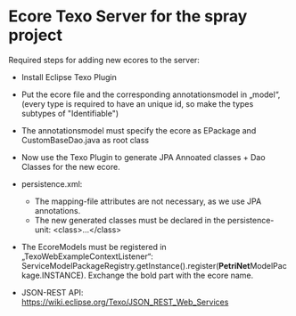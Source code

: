 Ecore Texo Server for the spray project
====================================================

Required steps for adding new ecores to the server:

- Install Eclipse Texo Plugin

- Put the ecore file and the corresponding annotationsmodel in „model“, (every type is required to have an unique id, so make the types subtypes of "Identifiable")

- The annotationsmodel must specify the ecore as EPackage and CustomBaseDao.java as root class

- Now use the Texo Plugin to generate JPA Annoated classes + Dao Classes for the new ecore.
    
- persistence.xml: 
    - The mapping-file attributes are not necessary, as we use JPA annotations.   
    - The new generated classes must be declared in the persistence-unit: \<class\>…\</class\>
    
- The EcoreModels must be registered in „TexoWebExampleContextListener“: ServiceModelPackageRegistry.getInstance().register(<b>PetriNet</b>ModelPackage.INSTANCE). Exchange the bold part with the ecore name.

- JSON-REST API: <https://wiki.eclipse.org/Texo/JSON_REST_Web_Services>
